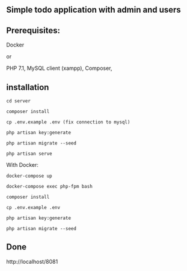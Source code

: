 ## Simple todo application with admin and users


## Prerequisites:

Docker 

or
 
 PHP 7.1, MySQL client (xampp), Composer,
 
## installation

```
cd server
```

```$xslt
composer install
```

```$xslt
cp .env.example .env (fix connection to mysql)
```

```$xslt
php artisan key:generate
```

```$xslt
php artisan migrate --seed
```

```$xslt
php artisan serve
```

With Docker:

```$xslt
docker-compose up
```

```$xslt
docker-compose exec php-fpm bash
```

```$xslt
composer install
```

```$xslt
cp .env.example .env
```

```$xslt
php artisan key:generate
```

```$xslt
php artisan migrate --seed
```
## Done
http://localhost/8081